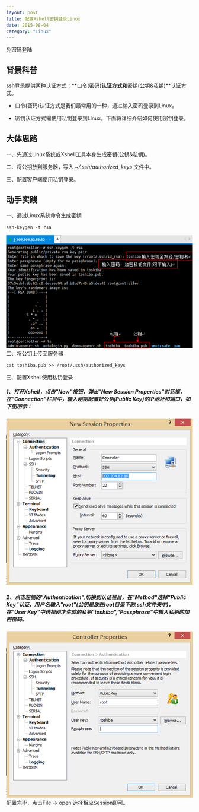 ```yaml
---
layout: post
title: 配置Xshell密钥登录Linux
date: 2015-08-04
category: "Linux"
---
```



免密码登陆


## 背景科普

ssh登录提供两种认证方式：**口令(密码)**认证方式和**密钥(公钥&私钥)**认证方式。

- 口令(密码)认证方式是我们最常用的一种，通过输入密码登录到Linux。

- 密钥认证方式需使用私钥登录到Linux。下面将详细介绍如何使用密钥登录。

## 大体思路

一、先通过Linux系统或Xshell工具本身生成密钥(公钥&私钥)。

二、将公钥放到服务器，写入 *~/.ssh/authorized_keys* 文件中。

三、配置客户端使用私钥登录。

## 动手实践

一、通过Linux系统命令生成密钥

    ssh-keygen -t rsa

![ssh-keygen](images/2015/ssh-keygen.png "ssh-keygen")<br>
二、将公钥上传至服务器

	cat toshiba.pub >> /root/.ssh/authorized_keys

三、配置Xshell使用私钥登录

##### 1、打开Xshell，点击"New"按钮，弹出"New Session Properties"对话框，在"Connection"栏目中，输入刚刚配置好公钥(Public Key)的IP地址和端口，如下图所示：

![new-session-properties](images/2015/new-session-properties.png "new-session-properties")<br>

##### 2、点击左侧的"Authentication",切换到认证栏目，在"Method"选择"Public Key"认证，用户名输入"root"(公钥是放在root目录下的.ssh文件夹中)，在"User Key"中选择刚才生成的私钥"toshiba","Passphrase"中输入私钥的加密密码。

![properties](images/2015/controller-properties.png "properties")<br>
配置完毕，点击File -> open 选择相应Session即可。